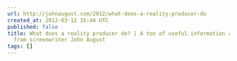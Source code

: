 ```yaml
---
url: http://johnaugust.com/2012/what-does-a-reality-producer-do
created_at: 2012-03-12 15:44 UTC
published: false
title: What does a reality producer do? | A ton of useful information about screenwriting
  from screenwriter John August
tags: []
---
```



